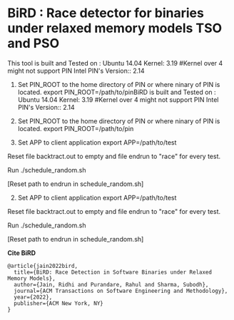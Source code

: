 # BiRD : Race detector for binaries under relaxed memory models TSO and PSO


This tool is built and Tested on :
Ubuntu 14.04
Kernel: 3.19 #Kernel over 4 might not support PIN
Intel PIN's Version:: 2.14


1. Set PIN_ROOT to the home directory of PIN or where ninary of PIN is located.
    export PIN_ROOT=/path/to/pinBiRD is built and Tested on :
Ubuntu 14.04
Kernel: 3.19 #Kernel over 4 might not support PIN
Intel PIN's Version:: 2.14


1. Set PIN_ROOT to the home directory of PIN or where ninary of PIN is located.
    export PIN_ROOT=/path/to/pin
2. Set APP to client application
    export APP=/path/to/test

Reset file backtract.out to empty and file endrun to "race" for every test.

Run ./schedule_random.sh


[Reset path to endrun in schedule_random.sh]

2. Set APP to client application
    export APP=/path/to/test

Reset file backtract.out to empty and file endrun to "race" for every test.

Run ./schedule_random.sh


[Reset path to endrun in schedule_random.sh]



**Cite BiRD**

```
@article{jain2022bird,
  title={BiRD: Race Detection in Software Binaries under Relaxed Memory Models},
  author={Jain, Ridhi and Purandare, Rahul and Sharma, Subodh},
  journal={ACM Transactions on Software Engineering and Methodology},
  year={2022},
  publisher={ACM New York, NY}
}
```
